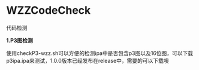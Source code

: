 # WZZCodeCheck
代码检测

**1.P3图检测**

使用checkP3-wzz.sh可以方便的检测ipa中是否包含p3图以及16位图，可以下载p3ipa.ipa来测试，1.0.0版本已经发布在release中，需要的可以下载噢

